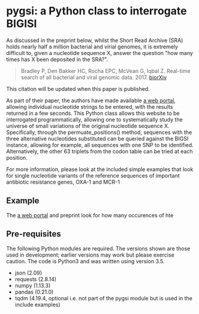 # pygsi: a Python class to interrogate BIGISI 

As discussed in the preprint below, whilst the Short Read Archive (SRA) holds nearly half a million bacterial and virial genomes, it is extremely difficult to, given a nucleotide sequence X, answer the question "how many times has X been deposited in the SRA?".

> Bradley P, Den Bakker HC, Rocha EPC, McVean G, Iqbal Z. Real-time search of all bacterial and viral genomic data. 2017. [biorXiv](https://dx.doi.org/10.1101/234955)

This citation will be updated when this paper is published.

As part of their paper, the authors have made available [a web portal](https://bigsi.io), allowing individual nucleotide strings to be entered, with the results returned in a few seconds. This Python class allows this website to be interrogated programmatically, allowing one to systematically study the universe of small variations of the original nucleotide sequence X. Specifically, through the permuate_positions() method, sequences with the three alternative nucleotides substituted can be queried against the BIGSI instance, allowing for example, all sequences with one SNP to be identified. Alternatively, the other 63 triplets from the codon table can be tried at each position.

For more information, please look at the included simple examples that look for single nucleotide variants of the reference sequences of important antibiotic resistance genes, OXA-1 and MCR-1

## Example

The [a web portal](https://bigsi.io) and preprint look for how many occurences of hte 

## Pre-requisites

The following Python modules are required. The versions shown are those used in development; earlier versions may work but please exercise caution. The code is Python3 and was written using version 3.5.

- json (2.09)
- requests (2.8.14)
- numpy (1.13.3)
- pandas (0.21.0)
- tqdm (4.19.4, optional i.e. not part of the pygsi module but is used in the include examples)



